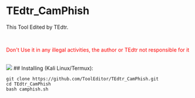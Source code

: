 # TEdtr_CamPhish
<p>This Tool Edited by TEdtr.</p>
<br>
<p style="color:red;">Don't Use it in any illegal activities, the author or TEdtr not responsible for it </p>
<br>
<img src="https://www.freepik.com/premium-vector/tools-icons-design_3592917.htm#fromView=keyword&page=2&position=43&uuid=05e1d7ef-851f-445f-b479-8e970192952f&new_detail=true">
## Installing (Kali Linux/Termux):

```
git clone https://github.com/ToolEditor/TEdtr_CamPhish.git
cd TEdtr_CamPhish
bash camphish.sh
```



